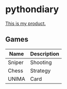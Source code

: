 # pythondiary
[This is my product.](https://pythondiary1.herokuapp.com/)
## Games
Name | Description
---|---
Sniper | Shooting
Chess | Strategy
UNIMA | Card
